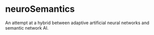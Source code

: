 neuroSemantics
==============

An attempt at a hybrid between adaptive artificial neural networks and semantic network AI.
